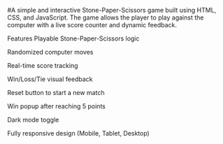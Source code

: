 #A simple and interactive Stone-Paper-Scissors game built using HTML, CSS, and JavaScript. The game allows the player to play against the computer with a live score counter and dynamic feedback.

Features
Playable Stone-Paper-Scissors logic

Randomized computer moves

Real-time score tracking

Win/Loss/Tie visual feedback

Reset button to start a new match

Win popup after reaching 5 points

Dark mode toggle

Fully responsive design (Mobile, Tablet, Desktop)